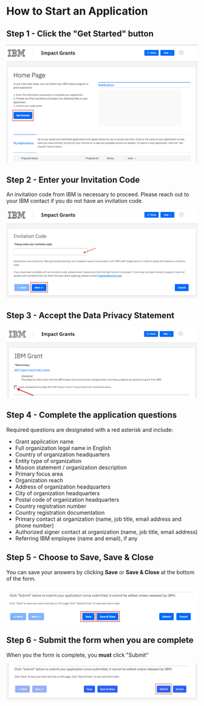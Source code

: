 # How to Start an Application

## Step 1 - Click the "Get Started" button

![Step 1](images/impact-grant-homepage-get-started.png) 

## Step 2 - Enter your Invitation Code
An invitation code from IBM is necessary to proceed. Please reach out to your IBM contact if you do not have an invitation code.

![Step 2](images/impact-grant-enter-invitation-code.png) 

## Step 3 - Accept the Data Privacy Statement

![Step 3](images/impact-grant-data-privacy-stmt.png) 

## Step 4 - Complete the application questions

Required questions are designated with a red asterisk and include:

- Grant application name
- Full organization legal name in English
- Country of organization headquarters
- Entity type of organization
- Mission statement / organization description
- Primary focus area
- Organization reach
- Address of organization headquarters
- City of organization headquarters
- Postal code of organization headquarters
- Country registration number
- Country registration documentation
- Primary contact at organization (name, job title, email address and phone number)
- Authorized signer contact at organization (name, job title, email address)
- Referring IBM employee (name and email), if any


## Step 5 - Choose to Save, Save & Close
You can save your answers by clicking **Save** or **Save & Close** at the bottom of the form.

![Step 5](images/impact-grant-save.png) 

## Step 6 - Submit the form when you are complete
When you the form is complete, you **must** click "Submit"

![Step 6](images/impact-grant-submit.png) 